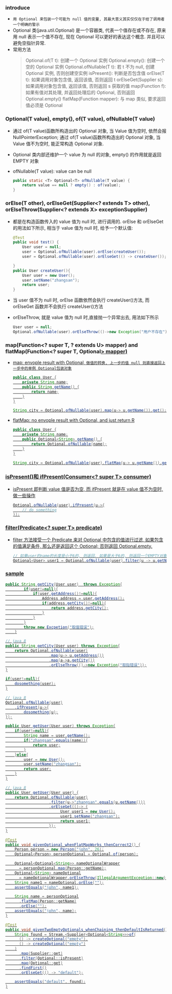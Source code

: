 ### introduce

- `用 Optional 来包装一个可能为 null 值的变量, 其最大意义其实仅仅在于给了调用者一个明确的警示`
- Optional<T> 类(java.util.Optional) 是一个容器类, 代表一个值存在或不存在, 原来用 null 表示一个值不存在, 现在 Optional 可以更好的表达这个概念. 并且可以避免空指针异常.
- 常用方法
  > Optional.of(T t): 创建一个 Optional 实例
  > Optional.empty(): 创建一个空的 Optional 实例
  > Optional.ofNullable(T t): 若 t 不为 null, 创建 Optional 实例, 否则创建空实例
  > isPresent(): 判断是否包含值
  > orElse(T t): 如果调用对象包含值, 返回该值, 否则返回 t
  > orElseGet(Supplier s): 如果调用对象包含值, 返回该值, 否则返回 s 获取的值
  > map(Function f): 如果有值对其处理, 并返回处理后的 Optional, 否则返回 Optional.empty()
  > flatMap(Function mapper): 与 map 类似, 要求返回值必须是 Optional

### Optional(T value), empty(), of(T value), ofNullable(T value)

- 通过 of(T value)函数所构造出的 Optional 对象, 当 Value 值为空时, 依然会报 NullPointerException; 通过 of(T value)函数所构造出的 Optional 对象, 当 Value 值不为空时, 能正常构造 Optional 对象.
- Optional 类内部还维护一个 value 为 null 的对象, empty() 的作用就是返回 EMPTY 对象
- ofNullable(T value): value can be null

  ```java
  public static <T> Optional<T> ofNullable(T value) {
      return value == null ? empty() : of(value);
  }
  ```

### orElse(T other), orElseGet(Supplier<? extends T> other), orElseThrow(Supplier<? extends X> exceptionSupplier)

- 都是在构造函数传入的 value 值为 null 时, 进行调用的. orElse 和 orElseGet 的用法如下所示, 相当于 value 值为 null 时, 给予一个默认值:

  ```java
  @Test
  public void test() {
      User user = null;
      user = Optional.ofNullable(user).orElse(createUser());
      user = Optional.ofNullable(user).orElseGet(() -> createUser());

  }
  public User createUser(){
      User user = new User();
      user.setName("zhangsan");
      return user;
  }
  ```

- 当 user 值不为 null 时, orElse 函数依然会执行 createUser()方法, 而 orElseGet 函数并不会执行 createUser()方法
- orElseThrow, 就是 value 值为 null 时,直接抛一个异常出去, 用法如下所示

  ```java
  User user = null;
  Optional.ofNullable(user).orElseThrow(()->new Exception("用户不存在"));
  ```

### map(Function<? super T, ? extends U> mapper) and flatMap(Function<? super T, Optional<U>> mapper)

- map: envople result with Optional, `做值的转换, 上一步的值 null 则直接返回上一步中的单例 Optional包装对象`

  ```java
  public class User {
      private String name;
      public String getName() {
          return name;
      }
  }

  String city = Optional.ofNullable(user).map(u-> u.getName()).get();
  ```

- flatMap: no envople result with Optional, and just return R

  ```java
  public class User {
      private String name;
      public Optional<String> getName() {
          return Optional.ofNullable(name);
      }
  }

  String city = Optional.ofNullable(user).flatMap(u-> u.getName()).get();
  ```

### isPresent()和 ifPresent(Consumer<? super T> consumer)

- isPresent 即判断 value 值是否为空, 而 ifPresent 就是在 value 值不为空时, 做一些操作

  ```java
  Optional.ofNullable(user).ifPresent(u->{
      // do something
  });
  ```

### filter(Predicate<? super T> predicate)

- filter 方法接受一个 Predicate 来对 Optional 中包含的值进行过滤, 如果包含的值满足条件, 那么还是返回这个 Optional; 否则返回 Optional.empty.

  ```java
  // 如果user的name的长度是小于6的, 则返回. 如果是大于6的, 则返回一个EMPTY对象.
  Optional<User> user1 = Optional.ofNullable(user).filter(u -> u.getName().length()<6);
  ```

### sample

```java
public String getCity(User user)  throws Exception{
        if(user!=null){
            if(user.getAddress()!=null){
                Address address = user.getAddress();
                if(address.getCity()!=null){
                    return address.getCity();
                }
            }
        }
        throw new Excpetion("取值错误");
    }

// java 8
public String getCity(User user) throws Exception{
    return Optional.ofNullable(user)
                   .map(u-> u.getAddress())
                   .map(a->a.getCity())
                   .orElseThrow(()->new Exception("取指错误"));
}
```

```java
if(user!=null){
    dosomething(user);
}

// java 8
Optional.ofNullable(user)
    .ifPresent(u->{
        dosomething(u);
});
```

```java
public User getUser(User user) throws Exception{
    if(user!=null){
        String name = user.getName();
        if("zhangsan".equals(name)){
            return user;
        }
    }else{
        user = new User();
        user.setName("zhangsan");
        return user;
    }
}

// java 8
public User getUser(User user) {
    return Optional.ofNullable(user)
                   .filter(u->"zhangsan".equals(u.getName()))
                   .orElseGet(()-> {
                        User user1 = new User();
                        user1.setName("zhangsan");
                        return user1;
                   });
}
```

```java
@Test
public void givenOptional_whenFlatMapWorks_thenCorrect2() {
    Person person = new Person("john", 26);
    Optional<Person> personOptional = Optional.of(person);

    Optional<Optional<String>> nameOptionalWrapper
      = personOptional.map(Person::getName);
    Optional<String> nameOptional
      = nameOptionalWrapper.orElseThrow(IllegalArgumentException::new);
    String name1 = nameOptional.orElse("");
    assertEquals("john", name1);

    String name = personOptional
      .flatMap(Person::getName)
      .orElse("");
    assertEquals("john", name);
}
```

```JAVA
@Test
public void givenTwoEmptyOptionals_whenChaining_thenDefaultIsReturned() {
    String found = Stream.<Supplier<Optional<String>>>of(
      () -> createOptional("empty"),
      () -> createOptional("empty")
    )
      .map(Supplier::get)
      .filter(Optional::isPresent)
      .map(Optional::get)
      .findFirst()
      .orElseGet(() -> "default");

    assertEquals("default", found);
}
```

